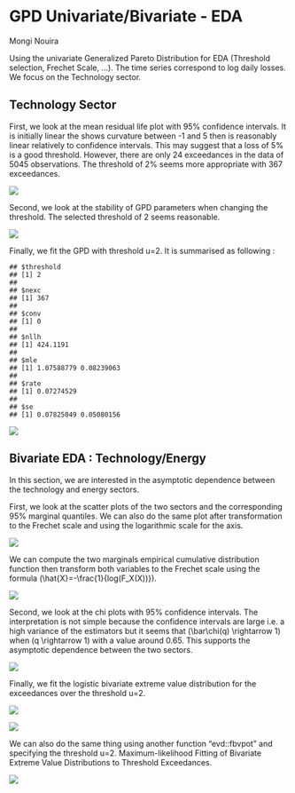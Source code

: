 GPD Univariate/Bivariate - EDA
================
Mongi Nouira

Using the univariate Generalized Pareto Distribution for EDA (Threshold
selection, Frechet Scale, …). The time series correspond to log daily
losses. We focus on the Technology sector.

<p align="center">

</p>

## Technology Sector

First, we look at the mean residual life plot with 95% confidence
intervals. It is initially linear the shows curvature between -1 and 5
then is reasonably linear relatively to confidence intervals. This may
suggest that a loss of 5% is a good threshold. However, there are only
24 exceedances in the data of 5045 observations. The threshold of 2%
seems more appropriate with 367 exceedances.

<p align="center">

<img src="GPD_univariate_files/figure-gfm/unnamed-chunk-3-1.png" style="display: block; margin: auto;" />

</p>

Second, we look at the stability of GPD parameters when changing the
threshold. The selected threshold of 2 seems reasonable.

<p align="center">

<img src="GPD_univariate_files/figure-gfm/unnamed-chunk-4-1.png" style="display: block; margin: auto;" />

</p>

Finally, we fit the GPD with threshold u=2. It is summarised as
following :

<p align="center">

    ## $threshold
    ## [1] 2
    ## 
    ## $nexc
    ## [1] 367
    ## 
    ## $conv
    ## [1] 0
    ## 
    ## $nllh
    ## [1] 424.1191
    ## 
    ## $mle
    ## [1] 1.07588779 0.08239063
    ## 
    ## $rate
    ## [1] 0.07274529
    ## 
    ## $se
    ## [1] 0.07825049 0.05080156

</p>

<p align="center">

<img src="GPD_univariate_files/figure-gfm/unnamed-chunk-6-1.png" style="display: block; margin: auto;" />

</p>

## Bivariate EDA : Technology/Energy

In this section, we are interested in the asymptotic dependence between
the technology and energy sectors.

First, we look at the scatter plots of the two sectors and the
corresponding 95% marginal quantiles. We can also do the same plot after
transformation to the Frechet scale and using the logarithmic scale for
the axis.

<p align="center">

<img src="GPD_univariate_files/figure-gfm/unnamed-chunk-7-1.png" style="display: block; margin: auto;" />

</p>

We can compute the two marginals empirical cumulative distribution
function then transform both variables to the Frechet scale using the
formula \(\hat{X}=-\frac{1}{log(F_X(X))}\).

<p align="center">

<img src="GPD_univariate_files/figure-gfm/unnamed-chunk-8-1.png" style="display: block; margin: auto;" />

</p>

Second, we look at the chi plots with 95% confidence intervals. The
interpretation is not simple because the confidence intervals are large
i.e. a high variance of the estimators but it seems that
\(\bar\chi(q) \rightarrow 1\) when \(q \rightarrow 1\) with a value
around 0.65. This supports the asymptotic dependence between the two
sectors.

<p align="center">

<img src="GPD_univariate_files/figure-gfm/unnamed-chunk-9-1.png" style="display: block; margin: auto;" />

</p>

Finally, we fit the logistic bivariate extreme value distribution for
the exceedances over the threshold u=2.

<p align="center">

<img src="GPD_univariate_files/figure-gfm/unnamed-chunk-10-1.png" style="display: block; margin: auto;" />

</p>

<p align="center">

<img src="GPD_univariate_files/figure-gfm/unnamed-chunk-11-1.png" style="display: block; margin: auto;" />

</p>

We can also do the same thing using another function “evd::fbvpot” and
specifying the threshold u=2. Maximum-likelihood Fitting of Bivariate
Extreme Value Distributions to Threshold Exceedances.

<p align="center">

<img src="GPD_univariate_files/figure-gfm/unnamed-chunk-12-1.png" style="display: block; margin: auto;" />

</p>
